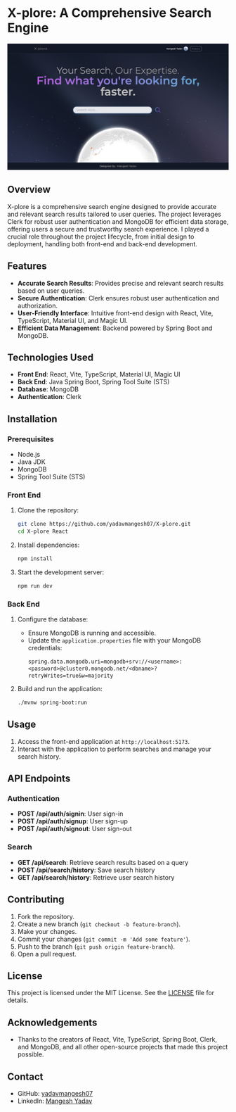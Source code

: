 # X-plore: A Comprehensive Search Engine

![X-plore](Homepage.png)

## Overview

X-plore is a comprehensive search engine designed to provide accurate and relevant search results tailored to user queries. The project leverages Clerk for robust user authentication and MongoDB for efficient data storage, offering users a secure and trustworthy search experience. I played a crucial role throughout the project lifecycle, from initial design to deployment, handling both front-end and back-end development.

## Features

- **Accurate Search Results**: Provides precise and relevant search results based on user queries.
- **Secure Authentication**: Clerk ensures robust user authentication and authorization.
- **User-Friendly Interface**: Intuitive front-end design with React, Vite, TypeScript, Material UI, and Magic UI.
- **Efficient Data Management**: Backend powered by Spring Boot and MongoDB.

## Technologies Used

- **Front End**: React, Vite, TypeScript, Material UI, Magic UI
- **Back End**: Java Spring Boot, Spring Tool Suite (STS)
- **Database**: MongoDB
- **Authentication**: Clerk

## Installation

### Prerequisites

- Node.js
- Java JDK
- MongoDB
- Spring Tool Suite (STS)

### Front End

1. Clone the repository:
    ```bash
    git clone https://github.com/yadavmangesh07/X-plore.git
    cd X-plore React
    ```

2. Install dependencies:
    ```bash
    npm install
    ```

3. Start the development server:
    ```bash
    npm run dev
    ```

### Back End

1. Configure the database:
    - Ensure MongoDB is running and accessible.
    - Update the `application.properties` file with your MongoDB credentials:
        ```properties
        spring.data.mongodb.uri=mongodb+srv://<username>:<password>@cluster0.mongodb.net/<dbname>?retryWrites=true&w=majority
        ```

2. Build and run the application:
    ```bash
    ./mvnw spring-boot:run
    ```

## Usage

1. Access the front-end application at `http://localhost:5173`.
2. Interact with the application to perform searches and manage your search history.

## API Endpoints

### Authentication

- **POST /api/auth/signin**: User sign-in
- **POST /api/auth/signup**: User sign-up
- **POST /api/auth/signout**: User sign-out

### Search

- **GET /api/search**: Retrieve search results based on a query
- **POST /api/search/history**: Save search history
- **GET /api/search/history**: Retrieve user search history

## Contributing

1. Fork the repository.
2. Create a new branch (`git checkout -b feature-branch`).
3. Make your changes.
4. Commit your changes (`git commit -m 'Add some feature'`).
5. Push to the branch (`git push origin feature-branch`).
6. Open a pull request.

## License

This project is licensed under the MIT License. See the [LICENSE](LICENSE) file for details.

## Acknowledgements

- Thanks to the creators of React, Vite, TypeScript, Spring Boot, Clerk, and MongoDB, and all other open-source projects that made this project possible.

## Contact

- GitHub: [yadavmangesh07](https://github.com/yadavmangesh07)
- LinkedIn: [Mangesh Yadav](https://www.linkedin.com/in/your-profile)
